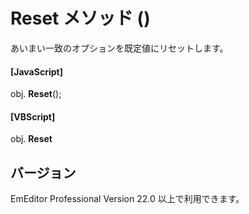 # Reset メソッド ()

あいまい一致のオプションを既定値にリセットします。

#### \[JavaScript\]

obj. **Reset**();

#### \[VBScript\]

obj. **Reset**

## バージョン

EmEditor Professional Version 22.0 以上で利用できます。